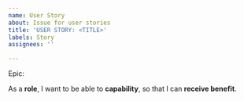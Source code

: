```yaml
---
name: User Story
about: Issue for user stories
title: 'USER STORY: <TITLE>'
labels: Story
assignees: ''

---
```


Epic:

As a **role**, I want to be able to **capability**, so that I can **receive benefit**.
